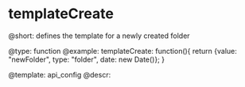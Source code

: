 templateCreate
=============

@short:
	defines the template for a newly created folder

@type: function
@example:
templateCreate: function(){
    return {value: "newFolder", type: "folder", date: new Date()};
}

@template:	api_config
@descr:


